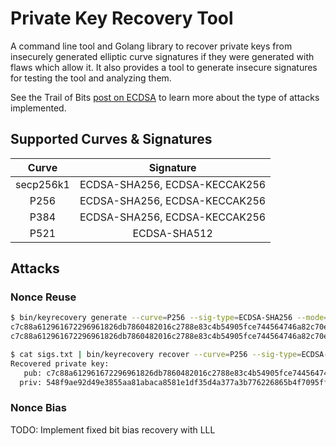 # Private Key Recovery Tool

A command line tool and Golang library to recover private keys from insecurely generated elliptic
curve signatures if they were generated with flaws which allow it. It also provides a tool to
generate insecure signatures for testing the tool and analyzing them.

See the Trail of Bits [post on ECDSA](https://blog.trailofbits.com/2020/06/11/ecdsa-handle-with-care/)
to learn more about the type of attacks implemented.

## Supported Curves & Signatures

| Curve      | Signature                     |
| :--------: | :---------------------------: |
| secp256k1  | ECDSA-SHA256, ECDSA-KECCAK256 |
| P256       | ECDSA-SHA256, ECDSA-KECCAK256 |
| P384       | ECDSA-SHA256, ECDSA-KECCAK256 |
| P521       | ECDSA-SHA512                  |

## Attacks

### Nonce Reuse

```sh
$ bin/keyrecovery generate --curve=P256 --sig-type=ECDSA-SHA256 --mode=nonce-reuse | tee sigs.txt
c7c88a612961672296961826db7860482016c2788e83c4b54905fce744564746a82c70e1e60ec1ed8c93e327288bdbb75d5d5625c66d758b9301bf14c776286d8e2aa0ffa3b57ef13860f138ed535e46c89799a448d7e3becd3974e0d05261ec398943a917b9c7f504db89e31e2b24319aa96c353d275f2588347cbefa79810d6578616d706c65206e6f6e63652d726575736520736967202331
c7c88a612961672296961826db7860482016c2788e83c4b54905fce744564746a82c70e1e60ec1ed8c93e327288bdbb75d5d5625c66d758b9301bf14c776286d8e2aa0ffa3b57ef13860f138ed535e46c89799a448d7e3becd3974e0d05261ec392bcc70cd3aba11d325240c742b75f6ab0e44096ee04aae14dc8b90d100533f6578616d706c65206e6f6e63652d726575736520736967202332

$ cat sigs.txt | bin/keyrecovery recover --curve=P256 --sig-type=ECDSA-SHA256 --mode=nonce-reuse
Recovered private key:
   pub: c7c88a612961672296961826db7860482016c2788e83c4b54905fce744564746a82c70e1e60ec1ed8c93e327288bdbb75d5d5625c66d758b9301bf14c776286d
  priv: 548f9ae92d49e3855aa81abaca8581e1df35d4a377a3b776226865b4f7095ff7
```

### Nonce Bias

TODO: Implement fixed bit bias recovery with LLL

